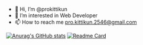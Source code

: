 - 👋 Hi, I’m @prokittikun
- 👀 I’m interested in Web Developer
- 📫 How to reach me pro.kittikun.2546@gmail.com

[![Anurag's GitHub stats](https://github-readme-stats.vercel.app/api?username=prokittikun&theme=highcontrast)](https://github.com/prokittikun/github-readme-stats)
[![Readme Card](https://github-readme-stats.vercel.app/api/pin/?username=prokittikun&repo=github-readme-stats&theme=highcontrast)](https://github.com/prokittikun/prokittikun)
